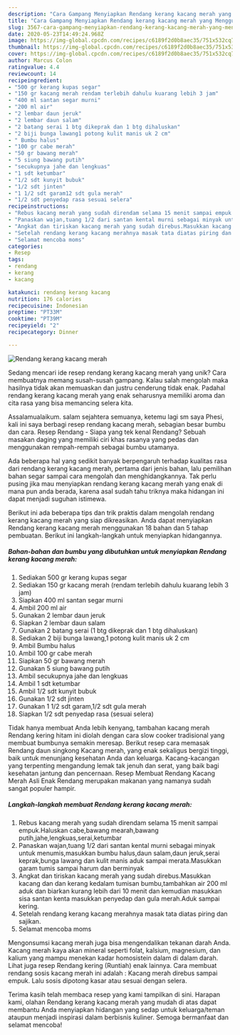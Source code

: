 ```yaml
---
description: "Cara Gampang Menyiapkan Rendang kerang kacang merah yang Menggugah Selera"
title: "Cara Gampang Menyiapkan Rendang kerang kacang merah yang Menggugah Selera"
slug: 3567-cara-gampang-menyiapkan-rendang-kerang-kacang-merah-yang-menggugah-selera
date: 2020-05-23T14:49:24.968Z
image: https://img-global.cpcdn.com/recipes/c6189f2d0b8aec35/751x532cq70/rendang-kerang-kacang-merah-foto-resep-utama.jpg
thumbnail: https://img-global.cpcdn.com/recipes/c6189f2d0b8aec35/751x532cq70/rendang-kerang-kacang-merah-foto-resep-utama.jpg
cover: https://img-global.cpcdn.com/recipes/c6189f2d0b8aec35/751x532cq70/rendang-kerang-kacang-merah-foto-resep-utama.jpg
author: Marcus Colon
ratingvalue: 4.4
reviewcount: 14
recipeingredient:
- "500 gr kerang kupas segar"
- "150 gr kacang merah rendam terlebih dahulu kuarang lebih 3 jam"
- "400 ml santan segar murni"
- "200 ml air"
- "2 lembar daun jeruk"
- "2 lembar daun salam"
- "2 batang serai 1 btg dikeprak dan 1 btg dihaluskan"
- "2 biji bunga lawang1 potong kulit manis uk 2 cm"
- " Bumbu halus"
- "100 gr cabe merah"
- "50 gr bawang merah"
- "5 siung bawang putih"
- "secukupnya jahe dan lengkuas"
- "1 sdt ketumbar"
- "1/2 sdt kunyit bubuk"
- "1/2 sdt jinten"
- "1 1/2 sdt garam12 sdt gula merah"
- "1/2 sdt penyedap rasa sesuai selera"
recipeinstructions:
- "Rebus kacang merah yang sudah direndam selama 15 menit sampai empuk.Haluskan cabe,bawang mearah,bawang putih,jahe,lengkuas,serai,ketumbar"
- "Panaskan wajan,tuang 1/2 dari santan kental murni sebagai minyak untuk menumis,masukkan bumbu halus,daun salam,daun jeruk,serai keprak,bunga lawang dan kulit manis aduk sampai merata.Masukkan garam tumis sampai harum dan berminyak"
- "Angkat dan tiriskan kacang merah yang sudah direbus.Masukkan kacang dan dan kerang kedalam tumisan bumbu,tambahkan air 200 ml aduk dan biarkan kurang lebih dari 10 menit dan kemudian masukkan sisa santan kenta masukkan penyedap dan gula merah.Aduk sampai kering."
- "Setelah rendang kerang kacang merahnya masak tata diatas piring dan sajikan."
- "Selamat mencoba moms"
categories:
- Resep
tags:
- rendang
- kerang
- kacang

katakunci: rendang kerang kacang 
nutrition: 176 calories
recipecuisine: Indonesian
preptime: "PT33M"
cooktime: "PT39M"
recipeyield: "2"
recipecategory: Dinner

---
```



![Rendang kerang kacang merah](https://img-global.cpcdn.com/recipes/c6189f2d0b8aec35/751x532cq70/rendang-kerang-kacang-merah-foto-resep-utama.jpg)

Sedang mencari ide resep rendang kerang kacang merah yang unik? Cara membuatnya memang susah-susah gampang. Kalau salah mengolah maka hasilnya tidak akan memuaskan dan justru cenderung tidak enak. Padahal rendang kerang kacang merah yang enak seharusnya memiliki aroma dan cita rasa yang bisa memancing selera kita.

Assalamualaikum. salam sejahtera semuanya, ketemu lagi sm saya Phesi, kali ini saya berbagi resep rendang kacang merah, sebagian besar bumbu dan cara. Resep Rendang - Siapa yang tek kenal Rendang? Sebuah masakan daging yang memiliki ciri khas rasanya yang pedas dan menggunakan rempah-rempah sebagai bumbu utamanya.

Ada beberapa hal yang sedikit banyak berpengaruh terhadap kualitas rasa dari rendang kerang kacang merah, pertama dari jenis bahan, lalu pemilihan bahan segar sampai cara mengolah dan menghidangkannya. Tak perlu pusing jika mau menyiapkan rendang kerang kacang merah yang enak di mana pun anda berada, karena asal sudah tahu triknya maka hidangan ini dapat menjadi suguhan istimewa.


Berikut ini ada beberapa tips dan trik praktis dalam mengolah rendang kerang kacang merah yang siap dikreasikan. Anda dapat menyiapkan Rendang kerang kacang merah menggunakan 18 bahan dan 5 tahap pembuatan. Berikut ini langkah-langkah untuk menyiapkan hidangannya.

<!--inarticleads1-->

##### Bahan-bahan dan bumbu yang dibutuhkan untuk menyiapkan Rendang kerang kacang merah:

1. Sediakan 500 gr kerang kupas segar
1. Sediakan 150 gr kacang merah (rendam terlebih dahulu kuarang lebih 3 jam)
1. Siapkan 400 ml santan segar murni
1. Ambil 200 ml air
1. Gunakan 2 lembar daun jeruk
1. Siapkan 2 lembar daun salam
1. Gunakan 2 batang serai (1 btg dikeprak dan 1 btg dihaluskan)
1. Sediakan 2 biji bunga lawang,1 potong kulit manis uk 2 cm
1. Ambil  Bumbu halus
1. Ambil 100 gr cabe merah
1. Siapkan 50 gr bawang merah
1. Gunakan 5 siung bawang putih
1. Ambil secukupnya jahe dan lengkuas
1. Ambil 1 sdt ketumbar
1. Ambil 1/2 sdt kunyit bubuk
1. Gunakan 1/2 sdt jinten
1. Gunakan 1 1/2 sdt garam,1/2 sdt gula merah
1. Siapkan 1/2 sdt penyedap rasa (sesuai selera)


Tidak hanya membuat Anda lebih kenyang, tambahan kacang merah Rendang kering hitam ini diolah dengan cara slow cooker tradisional yang membuat bumbunya semakin meresap. Berikut resep cara memasak Rendang daun singkong Kacang merah, yang enak sekaligus bergizi tinggi, baik untuk menunjang kesehatan Anda dan keluarga. Kacang-kacangan yang terpenting mengandung lemak tak jenuh dan serat, yang baik bagi kesehatan jantung dan pencernaan. Resep Membuat Rendang Kacang Merah Asli Enak Rendang merupakan makanan yang namanya sudah sangat populer hampir. 

<!--inarticleads2-->

##### Langkah-langkah membuat Rendang kerang kacang merah:

1. Rebus kacang merah yang sudah direndam selama 15 menit sampai empuk.Haluskan cabe,bawang mearah,bawang putih,jahe,lengkuas,serai,ketumbar
1. Panaskan wajan,tuang 1/2 dari santan kental murni sebagai minyak untuk menumis,masukkan bumbu halus,daun salam,daun jeruk,serai keprak,bunga lawang dan kulit manis aduk sampai merata.Masukkan garam tumis sampai harum dan berminyak
1. Angkat dan tiriskan kacang merah yang sudah direbus.Masukkan kacang dan dan kerang kedalam tumisan bumbu,tambahkan air 200 ml aduk dan biarkan kurang lebih dari 10 menit dan kemudian masukkan sisa santan kenta masukkan penyedap dan gula merah.Aduk sampai kering.
1. Setelah rendang kerang kacang merahnya masak tata diatas piring dan sajikan.
1. Selamat mencoba moms


Mengonsumsi kacang merah juga bisa mengendalikan tekanan darah Anda. Kacang merah kaya akan mineral seperti folat, kalsium, magnesium, dan kalium yang mampu menekan kadar homosistein dalam di dalam darah. Lihat juga resep Rendang kering (Runtiah) enak lainnya. Cara membuat rendang sosis kacang merah ini adalah : Kacang merah direbus sampai empuk. Lalu sosis dipotong kasar atau sesuai dengan selera. 

Terima kasih telah membaca resep yang kami tampilkan di sini. Harapan kami, olahan Rendang kerang kacang merah yang mudah di atas dapat membantu Anda menyiapkan hidangan yang sedap untuk keluarga/teman ataupun menjadi inspirasi dalam berbisnis kuliner. Semoga bermanfaat dan selamat mencoba!
